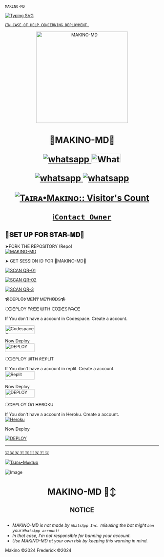 ``MAKINO-MD``

<a href="https://git.io/typing-svg"><img src="https://readme-typing-svg.demolab.com?font=Protest+Strike&size=25&duration=600&pause=600&color=BBFFFB&random=false&width=435&lines=+Hi++%E1%95%95(+%D5%9E+%E1%97%9C+%D5%9E+)%E1%95%97+I'm+MAKINO-MD................+;A+Multi-fuctional+WhatsApp+Bot;+++++BY+Tᴀɪʀᴀ+Mᴀᴋɪɴᴏ" alt="Typing SVG" /></a>  


[`ℹ️IN CASE OF HELP CONCERNING DEPLOYMENT
`](https://wa.me/+27640498397)



<p align="center">
  <a href="https://wa.me/+27640498397">
    <img alt="MAKINO-MD" height="300" src=https://telegra.ph/file/f1ffb3c5f386f9f8bccb5.jpg">
  </a>
<h1 align="center"> 👾MAKINO-MD👾
</p>
      <p align="center">
  <a href="https://wa.me//+27640498397" target="_blank">
    <img alt="whatsapp" src="https://img.shields.io/badge/ Whatsapp -25D366?style=for-the-badge&logo=whatsapp&logoColor=white" />
  </a>
  <a aria-label="MAKINO-MD is free to use" href="https://chat.whatsapp.com/BRDE2Yqsj9iAkTxhnuI1AL" "target="_blank"><img alt='Whatsapp' src='https://img.shields.io/badge/OFFICIAL-GC-h?color=black&style=for-the-badge&logo=whatsapp' width="96.35" height="28"/></a></p>

   
 
<p align="center">
<a href='https://chat.whatsapp.com/BRDE2Yqsj9iAkTxhnuI1AL' 
  <a aria-label="Join our chats" href="https://chat.whatsapp.com/BRDE2Yqsj9iAkTxhnuI1AL" target="_blank">

   <img alt="whatsapp" src="https://img.shields.io/badge/Join Group-25D366?style=for-the-badge&logo=whatsapp&logoColor=white" />
<img alt="whatsapp" src="https://img.shields.io/badge/Bot%20Whatsapp-25D366?style=for-the-badge&logo=whatsapp&logoColor=white" />

  <a
 href="https://wa.me//+27640498397"></a>
</p>

  </a>



 </a>
   <a aria-label="MAKINO-MD is free to use,Join our channel" href="https://whatsapp.com/channel/0029VaaSaXD23n3ZEognud1V" target="_blank">
 <p align="center"><img src="https://profile-counter.glitch.me/{xcelsama}/count.svg" alt="Tᴀɪʀᴀ•Mᴀᴋɪɴᴏ:: Visitor's Count" /></p>



 
  [`ℹ️Contact Owner`](https://wa.me/+27640498397)



## 💫𝐒𝐄𝐓 𝐔𝐏 𝐅𝐎𝐑 𝐒𝐓𝐀𝐑-𝐌𝐃💫

➤FORK THE REPOSITORY (Repo) 
    <br>
<a href="https://github.com/Anonphoenix007/MAKINO-MD/fork"><img title="MAKINO-MD" src="https://img.shields.io/badge/FORK MAKINO-MD?color=black&style=for-the-badge&logo=stackshare"></a>


➤  GET SESSION  ID FOR  👾MAKINO-MD👾
  
  

<a href='https://makino-md-d1a06dd3eac7.herokuapp.com/' target="_blank"><img alt='SCAN QR-01' src='https://img.shields.io/badge/Scan_qr-01-100000?style=for-the-badge&logo=scan&logoColor=white&labelColor=red&color=black'/></a>

<a href='https://makino-md-d1a06dd3eac7.herokuapp.com/' target="_blank"><img alt='SCAN QR-02' src='https://img.shields.io/badge/Scan_qr-02-100000?style=for-the-badge&logo=scan&logoColor=white&labelColor=black&color=blue'/></a>

<a href='https://replit.com/@phoenixgibson00/MAKINO-MD-Qr-scanner#index.js' target="_blank"><img alt='SCAN QR-3' src='https://img.shields.io/badge/Scan_qr-03-100000?style=for-the-badge&logo=scan&logoColor=white&labelColor=black&color=blue'/></a>


𖣘ᎠᎬᏢᏞϴᎽᎷᎬΝͲ ᎷᎬͲᎻϴᎠՏ𖣘

❍ᗪᗴᑭᒪOY  ᖴᖇᗴᗴ ᗯITᕼ ᑕOᗪᗴՏᑭᗩᑕᗴ


 If You don't have a account in Codespace. Create a account.
    <br>

<a href='https://github.com/login?return_to=https%3A%2F%2Fgithub.com%2Fcodespaces' target="_blank"><img alt='Codespaces' src='https://img.shields.io/badge/CREATE-h?color=black&style=for-the-badge&logo=visualstudiocode' width="96.35" height="28"/></a></p>
Now Deploy
    <br>
<a href='https://codespace.com /new' target="_blank"><img alt='DEPLOY' src='https://img.shields.io/badge/DEPLOY -h?color=black&style=for-the-badge&logo=visualstudiocode' width="96.35" height="28"/></a></p>
 




❍ᗪᗴᑭᒪOY ᗯITᕼ ᖇᗴᑭᒪIT

If You don't have a account in replit. Create a account.
    <br>
<a href='https://replit.com/signup' target="_blank"><img alt='Replit' src='https://img.shields.io/badge/CREATE-h?color=black&style=for-the-badge&logo=Replit' width="96.35" height="28"/></a></p>

Now Deploy
    <br>
<a href="https://replit.com/new" target="_blank"><img alt="DEPLOY" src="https://img.shields.io/badge/DEPLOY-black?color=black&style=for-the-badge&logo=Replit" width="96.35" height="28"></a>

❍ᗪᗴᑭᒪOY Oᑎ ᕼᗴᖇOKᑌ

If You don't have a account in Heroku. Create a account.
    <br>
<a href='https://signup.heroku.com/' target="_blank"><img alt='Heroku' src='https://img.shields.io/badge/-Create-black?style=for-the-badge&logo=heroku&logoColor=white'/></a></p>

  Now Deploy
    <br>

<a href='https://dashboard.heroku.com/new?template=https://github.com/Anonphoenix007/MAKINO-MD' target="_blank"><img alt='DEPLOY' src='https://img.shields.io/badge/-DEPLOY-black?style=for-the-badge&logo=heroku&logoColor=white'/>



*******************************************
🇴 🇼 🇳 🇪 🇷  🇮 🇳 🇫  🇴 
 
[![Tᴀɪʀᴀ•Mᴀᴋɪɴᴏ](https://telegra.ph/file/f1ffb3c5f386f9f8bccb5.jpg)](https://wa.me/27640498397)


<img src="https://telegra.ph/file/f1ffb3c5f386f9f8bccb5.jpg" alt="Image"> 


<h1 align="center"> MAKINO-MD 🙂‍↕
</p></p>

<h2 align="center">  NOTICE   </h2>

   
## 

- *MAKINO-MD is not made by `WhatsApp Inc.` misusing the bot might `ban` your `WhatsApp account!`*
- *In that case, I'm not responsible for banning your account.*
- *Use MAKINO-MD at your own risk by keeping this warning in mind.*


Makino ©2024
Frederick ©2024

